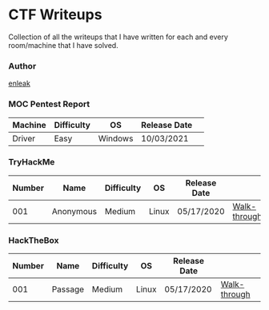# CTF Writeups  



 
Collection of all the writeups that I have written for each and every room/machine that I have solved.

### Author

[enleak](https://twitter.com/0xEnleak)



### MOC Pentest Report

|Machine | Difficulty | OS | Release Date | |
| -------- | -------- | ---- | -------------- | -- |
| Driver |     Easy   |Windows| 10/03/2021 |


### TryHackMe

| Number | Name | Difficulty | OS | Release Date | |
| --- | --- | --- | --- | --- | --- |
| 001 | Anonymous | Medium | Linux | 05/17/2020 | [Walk-through](./TryHackMe/Anonymous.md) |





### HackTheBox

| Number | Name | Difficulty | OS | Release Date | |
| --- | --- | --- | --- | --- | --- |
| 001 | Passage | Medium | Linux | 05/17/2020 | [Walk-through](./HackTheBox/Passage.md) |














